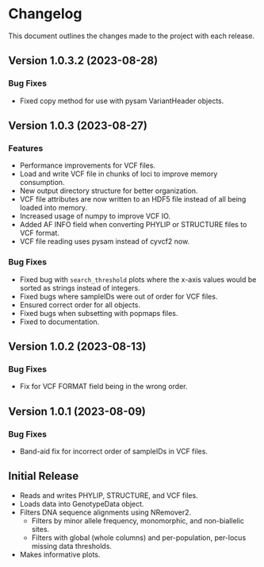 # Changelog

This document outlines the changes made to the project with each release.

## Version 1.0.3.2 (2023-08-28)

### Bug Fixes

- Fixed copy method for use with pysam VariantHeader objects.

## Version 1.0.3 (2023-08-27)

### Features

- Performance improvements for VCF files.
- Load and write VCF file in chunks of loci to improve memory consumption.
- New output directory structure for better organization.
- VCF file attributes are now written to an HDF5 file instead of all being loaded into memory.
- Increased usage of numpy to improve VCF IO.
- Added AF INFO field when converting PHYLIP or STRUCTURE files to VCF format.
- VCF file reading uses pysam instead of cyvcf2 now.

### Bug Fixes

- Fixed bug with `search_threshold` plots where the x-axis values would be sorted as strings instead of integers.
- Fixed bugs where sampleIDs were out of order for VCF files.
- Ensured correct order for all objects.
- Fixed bugs when subsetting with popmaps files.
- Fixed to documentation.

## Version 1.0.2 (2023-08-13)

### Bug Fixes

- Fix for VCF FORMAT field being in the wrong order.

## Version 1.0.1 (2023-08-09)

### Bug Fixes

- Band-aid fix for incorrect order of sampleIDs in VCF files.

## Initial Release

- Reads and writes PHYLIP, STRUCTURE, and VCF files.
- Loads data into GenotypeData object.
- Filters DNA sequence alignments using NRemover2.
    - Filters by minor allele frequency, monomorphic, and non-biallelic sites.
    - Filters with global (whole columns) and per-population, per-locus missing data thresholds.
- Makes informative plots.
